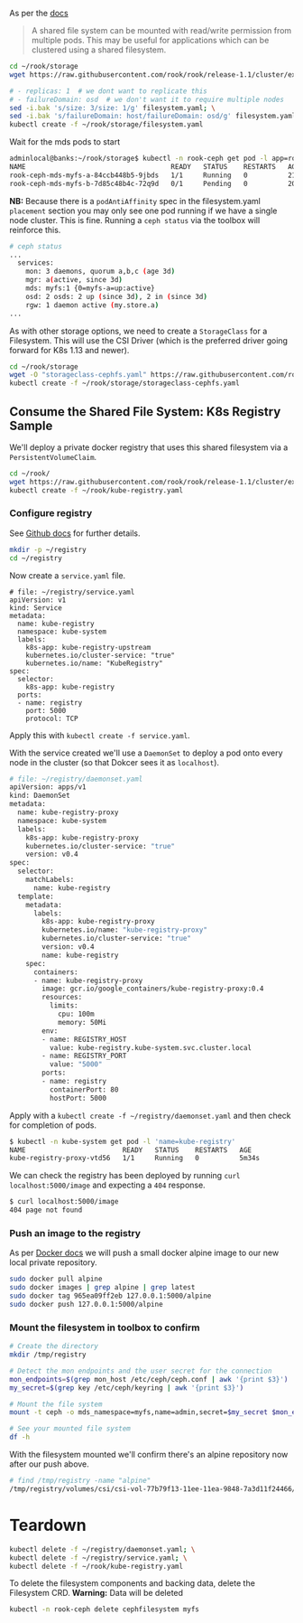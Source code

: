 As per the [docs](https://rook.io/docs/rook/v1.1/ceph-filesystem.html)

>A shared file system can be mounted with read/write permission from multiple pods. This may be useful for applications which can be clustered using a shared filesystem.

```bash
cd ~/rook/storage
wget https://raw.githubusercontent.com/rook/rook/release-1.1/cluster/examples/kubernetes/ceph/filesystem.yaml

# - replicas: 1  # we dont want to replicate this
# - failureDomain: osd  # we don't want it to require multiple nodes
sed -i.bak 's/size: 3/size: 1/g' filesystem.yaml; \
sed -i.bak 's/failureDomain: host/failureDomain: osd/g' filesystem.yaml; \
kubectl create -f ~/rook/storage/filesystem.yaml
```

Wait for the mds pods to start
```bash
adminlocal@banks:~/rook/storage$ kubectl -n rook-ceph get pod -l app=rook-ceph-mds
NAME                                    READY   STATUS    RESTARTS   AGE
rook-ceph-mds-myfs-a-84ccb448b5-9jbds   1/1     Running   0          21s
rook-ceph-mds-myfs-b-7d85c48b4c-72q9d   0/1     Pending   0          20s
```

**NB:** Because there is a `podAntiAffinity` spec in the filesystem.yaml `placement` section you may only see one pod running if we have a single node cluster. This is fine. Running a `ceph status` via the toolbox will reinforce this.

```bash hl_lines="6"
# ceph status
...
  services:
    mon: 3 daemons, quorum a,b,c (age 3d)
    mgr: a(active, since 3d)
    mds: myfs:1 {0=myfs-a=up:active}
    osd: 2 osds: 2 up (since 3d), 2 in (since 3d)
    rgw: 1 daemon active (my.store.a)
...
```

As with other storage options, we need to create a `StorageClass` for a Filesystem. This will use the CSI Driver (which is the preferred driver going forward for K8s 1.13 and newer).

```bash
cd ~/rook/storage
wget -O "storageclass-cephfs.yaml" https://raw.githubusercontent.com/rook/rook/release-1.1/cluster/examples/kubernetes/ceph/csi/cephfs/storageclass.yaml
kubectl create -f ~/rook/storage/storageclass-cephfs.yaml
```

## Consume the Shared File System: K8s Registry Sample
We'll deploy a private docker registry that uses this shared filesystem via a `PersistentVolumeClaim`.

```bash
cd ~/rook/
wget https://raw.githubusercontent.com/rook/rook/release-1.1/cluster/examples/kubernetes/ceph/csi/cephfs/kube-registry.yaml
kubectl create -f ~/rook/kube-registry.yaml
```

### Configure registry
See [Github docs](https://github.com/kubernetes/kubernetes/tree/release-1.9/cluster/addons/registry) for further details.

```bash
mkdir -p ~/registry
cd ~/registry
```

Now create a `service.yaml` file.

```
# file: ~/registry/service.yaml
apiVersion: v1
kind: Service
metadata:
  name: kube-registry
  namespace: kube-system
  labels:
    k8s-app: kube-registry-upstream
    kubernetes.io/cluster-service: "true"
    kubernetes.io/name: "KubeRegistry"
spec:
  selector:
    k8s-app: kube-registry
  ports:
  - name: registry
    port: 5000
    protocol: TCP
```

Apply this with `kubectl create -f service.yaml`.

With the service created we'll use a `DaemonSet` to deploy a pod onto every node in the cluster (so that Dokcer sees it as `localhost`).

```bash
# file: ~/registry/daemonset.yaml
apiVersion: apps/v1
kind: DaemonSet
metadata:
  name: kube-registry-proxy
  namespace: kube-system
  labels:
    k8s-app: kube-registry-proxy
    kubernetes.io/cluster-service: "true"
    version: v0.4
spec:
  selector:
    matchLabels:
      name: kube-registry
  template:
    metadata:
      labels:
        k8s-app: kube-registry-proxy
        kubernetes.io/name: "kube-registry-proxy"
        kubernetes.io/cluster-service: "true"
        version: v0.4
        name: kube-registry
    spec:
      containers:
      - name: kube-registry-proxy
        image: gcr.io/google_containers/kube-registry-proxy:0.4
        resources:
          limits:
            cpu: 100m
            memory: 50Mi
        env:
        - name: REGISTRY_HOST
          value: kube-registry.kube-system.svc.cluster.local
        - name: REGISTRY_PORT
          value: "5000"
        ports:
        - name: registry
          containerPort: 80
          hostPort: 5000
```

Apply with a `kubectl create -f ~/registry/daemonset.yaml` and then check for completion of pods.

```bash
$ kubectl -n kube-system get pod -l 'name=kube-registry'
NAME                        READY   STATUS    RESTARTS   AGE
kube-registry-proxy-vtd56   1/1     Running   0          5m34s
```

We can check the registry has been deployed by running `curl localhost:5000/image` and expecting a `404` response.

```bash
$ curl localhost:5000/image
404 page not found
```

### Push an image to the registry
As per [Docker docs](https://www.docker.com/blog/how-to-use-your-own-registry/) we will push a small docker alpine image to our new local private repository.

```bash
sudo docker pull alpine
sudo docker images | grep alpine | grep latest
sudo docker tag 965ea09ff2eb 127.0.0.1:5000/alpine
sudo docker push 127.0.0.1:5000/alpine
```

### Mount the filesystem in toolbox to confirm
```bash
# Create the directory
mkdir /tmp/registry

# Detect the mon endpoints and the user secret for the connection
mon_endpoints=$(grep mon_host /etc/ceph/ceph.conf | awk '{print $3}')
my_secret=$(grep key /etc/ceph/keyring | awk '{print $3}')

# Mount the file system
mount -t ceph -o mds_namespace=myfs,name=admin,secret=$my_secret $mon_endpoints:/ /tmp/registry

# See your mounted file system
df -h
```

With the filesystem mounted we'll confirm there's an alpine repository now after our push above.
```bash
# find /tmp/registry -name "alpine"                 
/tmp/registry/volumes/csi/csi-vol-77b79f13-11ee-11ea-9848-7a3d11f24466/docker/registry/v2/repositories/alpine
```

# Teardown
```bash
kubectl delete -f ~/registry/daemonset.yaml; \
kubectl delete -f ~/registry/service.yaml; \
kubectl delete -f ~/rook/kube-registry.yaml
```
To delete the filesystem components and backing data, delete the Filesystem CRD. **Warning:** Data will be deleted
```bash
kubectl -n rook-ceph delete cephfilesystem myfs
```
